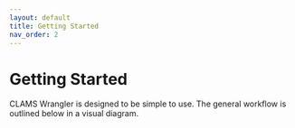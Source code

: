 ```yaml
---
layout: default
title: Getting Started
nav_order: 2
---
```


# Getting Started
CLAMS Wrangler is designed to be simple to use. The general workflow is outlined below in a visual diagram.